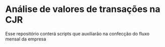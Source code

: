# Análise de valores de transações na CJR

Esse repositório conterá scripts que auxiliarão na confecção do fluxo mensal da empresa

